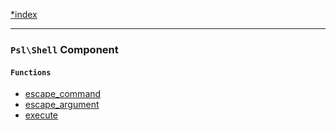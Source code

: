 <!--
    This markdown file was generated using `docs/documenter.php`.

    Any edits to it will likely be lost.
-->

[*index](./../README.md)

---

### `Psl\Shell` Component

#### `Functions`

- [escape_command](./../../src/Psl/Shell/escape_command.php#L14)
- [escape_argument](./../../src/Psl/Shell/escape_argument.php#L17)
- [execute](./../../src/Psl/Shell/execute.php#L37)


